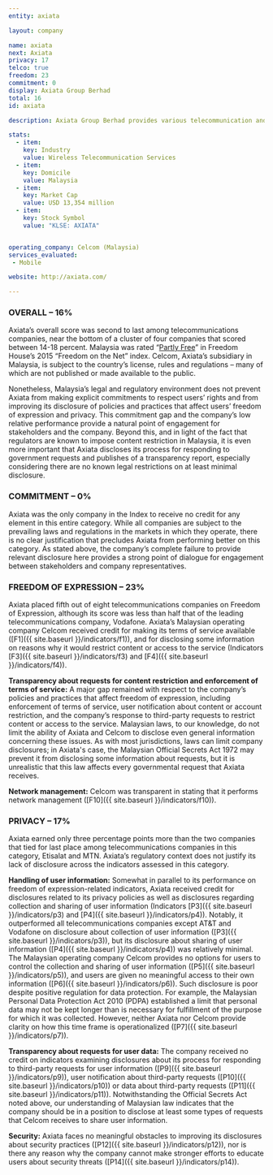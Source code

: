```yaml
---
entity: axiata

layout: company

name: axiata
next: Axiata
privacy: 17
telco: true
freedom: 23
commitment: 0
display: Axiata Group Berhad
total: 16
id: axiata

description: Axiata Group Berhad provides various telecommunication and network transmission-related services to numerous markets across Asia under various brand names. The company has approximately 240 million mobile subscribers in Asia. It operates primarily under the brands of Celcom in Malaysia, XL in Indonesia, Dialog in Sri Lanka, Robi in Bangladesh, Smart in Cambodia, Idea in India, and M1 in Singapore.

stats:
  - item:
    key: Industry
    value: Wireless Telecommunication Services
  - item:
    key: Domicile
    value: Malaysia
  - item:
    key: Market Cap
    value: USD 13,354 million
  - item:
    key: Stock Symbol
    value: "KLSE: AXIATA"


operating_company: Celcom (Malaysia)
services_evaluated:
 - Mobile

website: http://axiata.com/

---
```


### OVERALL – 16%

Axiata’s overall score was second to last among telecommunications companies, near the bottom of a cluster of four companies that scored between 14-18 percent. Malaysia was rated “[Partly Free](https://freedomhouse.org/report/freedom-net/2015/malaysia)” in Freedom House’s 2015 “Freedom on the Net” index. Celcom, Axiata’s subsidiary in Malaysia, is subject to the country’s license, rules and regulations – many of which are not published or made available to the public.

Nonetheless, Malaysia’s legal and regulatory environment does not prevent Axiata from making explicit commitments to respect users’ rights and from improving its disclosure of policies and practices that affect users’ freedom of expression and privacy. This commitment gap and the company’s low relative performance provide a natural point of engagement for stakeholders and the company. Beyond this, and in light of the fact that regulators are known to impose content restriction in Malaysia, it is even more important that Axiata discloses its process for responding to government requests and publishes of a transparency report, especially considering there are no known legal restrictions on at least minimal disclosure.

### COMMITMENT – 0%

Axiata was the only company in the Index to receive no credit for any element in this entire category. While all companies are subject to the prevailing laws and regulations in the markets in which they operate, there is no clear justification that precludes Axiata from performing better on this category. As stated above, the company’s complete failure to provide relevant disclosure here provides a strong point of dialogue for engagement between stakeholders and company representatives.

### FREEDOM OF EXPRESSION – 23%

Axiata placed fifth out of eight telecommunications companies on Freedom of Expression, although its score was less than half that of the leading telecommunications company, Vodafone. Axiata’s Malaysian operating company Celcom received credit for making its terms of service available ([F1]({{ site.baseurl }}/indicators/f1)), and for disclosing some information on reasons why it would restrict content or access to the service (Indicators [F3]({{ site.baseurl }}/indicators/f3) and [F4]({{ site.baseurl }}/indicators/f4)).

**Transparency about requests for content restriction and enforcement of terms of service:** A major gap remained with respect to the company’s policies and practices that affect freedom of expression, including enforcement of terms of service, user notification about content or account restriction, and the company’s response to third-party requests to restrict content or access to the service. Malaysian laws, to our knowledge, do not limit the ability of Axiata and Celcom to disclose even general information concerning these issues. As with most jurisdictions, laws can limit company disclosures; in Axiata's case, the Malaysian Official Secrets Act 1972 may prevent it from disclosing some information about requests, but it is unrealistic that this law affects every governmental request that Axiata receives.

**Network management:** Celcom was transparent in stating that it performs network management ([F10]({{ site.baseurl }}/indicators/f10)).

### PRIVACY – 17%

Axiata earned only three percentage points more than the two companies that tied for last place among telecommunications companies in this category, Etisalat and MTN. Axiata’s regulatory context does not justify its lack of disclosure across the indicators assessed in this category.

**Handling of user information:** Somewhat in parallel to its performance on freedom of expression-related indicators, Axiata received credit for disclosures related to its privacy policies as well as disclosures regarding collection and sharing of user information (Indicators [P3]({{ site.baseurl }}/indicators/p3) and [P4]({{ site.baseurl }}/indicators/p4)). Notably, it outperformed all telecommunications companies except AT&T and Vodafone on disclosure about collection of user information ([P3]({{ site.baseurl }}/indicators/p3)), but its disclosure about sharing of user information ([P4]({{ site.baseurl }}/indicators/p4)) was relatively minimal. The Malaysian operating company Celcom provides no options for users to control the collection and sharing of user information ([P5]({{ site.baseurl }}/indicators/p5)), and users are given no meaningful access to their own information ([P6]({{ site.baseurl }}/indicators/p6)). Such disclosure is poor despite positive regulation for data protection. For example, the Malaysian Personal Data Protection Act 2010 (PDPA) established a limit that personal data may not be kept longer than is necessary for fulfillment of the purpose for which it was collected. However, neither Axiata nor Celcom provide clarity on how this time frame is operationalized ([P7]({{ site.baseurl }}/indicators/p7)).

**Transparency about requests for user data:** The company received no credit on indicators examining disclosures about its process for responding to third-party requests for user information ([P9]({{ site.baseurl }}/indicators/p9)), user notification about third-party requests ([P10]({{ site.baseurl }}/indicators/p10)) or data about third-party requests ([P11]({{ site.baseurl }}/indicators/p11)). Notwithstanding the Official Secrets Act noted above, our understanding of Malaysian law indicates that the company should be in a position to disclose at least some types of requests that Celcom receives to share user information.

**Security:** Axiata faces no meaningful obstacles to improving its disclosures about security practices ([P12]({{ site.baseurl }}/indicators/p12)), nor is there any reason why the company cannot make stronger efforts to educate users about security threats ([P14]({{ site.baseurl }}/indicators/p14)).
